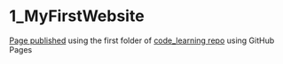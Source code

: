 # 1_MyFirstWebsite
[Page published](https://snigf12.github.io/1_MyFirstWebsite/) using the first folder of [code_learning repo](https://github.com/Snigf12/code_learning) using GitHub Pages

